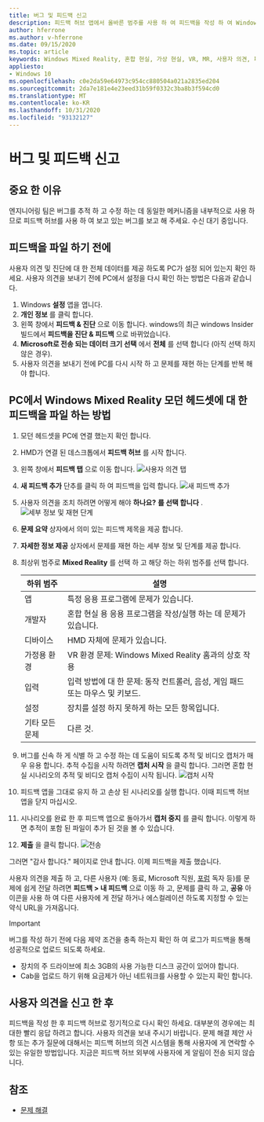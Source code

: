 ```yaml
---
title: 버그 및 피드백 신고
description: 피드백 허브 앱에서 올바른 범주를 사용 하 여 피드백을 작성 하 여 Windows Mixed Reality를 개선 하는 데 도움을 주세요.
author: hferrone
ms.author: v-hferrone
ms.date: 09/15/2020
ms.topic: article
keywords: Windows Mixed Reality, 혼합 현실, 가상 현실, VR, MR, 사용자 의견, 피드백 허브, 버그
appliesto:
- Windows 10
ms.openlocfilehash: c0e2da59e64973c954cc880504a021a2835ed204
ms.sourcegitcommit: 2da7e181e4e23eed31b59f0332c3ba8b3f594cd0
ms.translationtype: MT
ms.contentlocale: ko-KR
ms.lasthandoff: 10/31/2020
ms.locfileid: "93132127"
---
```

# <a name="filing-bugs-and-feedback"></a>버그 및 피드백 신고

## <a name="why-its-important"></a>중요 한 이유

엔지니어링 팀은 버그를 추적 하 고 수정 하는 데 동일한 메커니즘을 내부적으로 사용 하므로 피드백 허브를 사용 하 여 보고 있는 버그를 보고 해 주세요. 수신 대기 중입니다.

## <a name="before-you-file-feedback"></a>피드백을 파일 하기 전에

사용자 의견 및 진단에 대 한 전체 데이터를 제공 하도록 PC가 설정 되어 있는지 확인 하세요. 사용자 의견을 보내기 전에 PC에서 설정을 다시 확인 하는 방법은 다음과 같습니다.

1. Windows **설정** 앱을 엽니다.
2. **개인 정보** 를 클릭 합니다.
3. 왼쪽 창에서 **피드백 & 진단** 으로 이동 합니다. windows의 최근 windows Insider 빌드에서 **피드백을 진단 & 피드백** 으로 바뀌었습니다.
4. **Microsoft로 전송 되는 데이터 크기 선택** 에서 **전체** 를 선택 합니다 (아직 선택 하지 않은 경우).
5. 사용자 의견을 보내기 전에 PC를 다시 시작 하 고 문제를 재현 하는 단계를 반복 해야 합니다.

## <a name="how-to-file-feedback-for-windows-mixed-reality-immersive-headsets-on-pc"></a>PC에서 Windows Mixed Reality 모던 헤드셋에 대 한 피드백을 파일 하는 방법

1. 모던 헤드셋을 PC에 연결 했는지 확인 합니다.
2. HMD가 연결 된 데스크톱에서 **피드백 허브** 를 시작 합니다.
3. 왼쪽 창에서 **피드백 탭** 으로 이동 합니다. ![사용자 의견 탭](images/feedback1.png) 
4. **새 피드백 추가** 단추를 클릭 하 여 피드백을 입력 합니다. ![새 피드백 추가](images/feedback2.png)
5. 사용자 의견을 조치 하려면 어떻게 해야 **하나요?** **를 선택 합니다** . ![세부 정보 및 재현 단계](images/feedback3.png)
6. **문제 요약** 상자에서 의미 있는 피드백 제목을 제공 합니다.
7. **자세한 정보 제공** 상자에서 문제를 재현 하는 세부 정보 및 단계를 제공 합니다.
8. 최상위 범주로 **Mixed Reality** 를 선택 하 고 해당 하는 하위 범주를 선택 합니다.

   | 하위 범주      | 설명                                                                           |
   |------------------|---------------------------------------------------------------------------------------|
   | 앱             | 특정 응용 프로그램에 문제가 있습니다.                                                   |
   | 개발자        | 혼합 현실 용 응용 프로그램을 작성/실행 하는 데 문제가 있습니다.                               |
   | 디바이스           | HMD 자체에 문제가 있습니다.                                                           |
   | 가정용 환경  | VR 환경 문제: Windows Mixed Reality 홈과의 상호 작용    |
   | 입력            | 입력 방법에 대 한 문제: 동작 컨트롤러, 음성, 게임 패드 또는 마우스 및 키보드.|
   | 설정           | 장치를 설정 하지 못하게 하는 모든 항목입니다.                           |
   | 기타 모든 문제 | 다른 것.                                                                        |

9. 버그를 신속 하 게 식별 하 고 수정 하는 데 도움이 되도록 추적 및 비디오 캡처가 매우 유용 합니다. 추적 수집을 시작 하려면 **캡처 시작** 을 클릭 합니다. 그러면 혼합 현실 시나리오의 추적 및 비디오 캡처 수집이 시작 됩니다. ![ 캡처 시작](images/feedback4.png)
10. 피드백 앱을 그대로 유지 하 고 손상 된 시나리오를 실행 합니다. 이때 피드백 허브 앱을 닫지 마십시오.
11. 시나리오를 완료 한 후 피드백 앱으로 돌아가서 **캡처 중지** 를 클릭 합니다. 이렇게 하면 추적이 포함 된 파일이 추가 된 것을 볼 수 있습니다.
12. **제출** 을 클릭 합니다. ![ 전송](images/feedback5.png)

그러면 "감사 합니다." 페이지로 안내 합니다. 이제 피드백을 제출 했습니다.

사용자 의견을 제출 하 고, 다른 사용자 (예: 동료, Microsoft 직원, [포럼](https://forums.hololens.com/) 독자 등)를 문제에 쉽게 전달 하려면 **피드백 > 내 피드백** 으로 이동 하 고, 문제를 클릭 하 고, **공유** 아이콘을 사용 하 여 다른 사용자에 게 전달 하거나 에스컬레이션 하도록 지정할 수 있는 약식 URL을 가져옵니다.

> [!IMPORTANT]
> 버그를 작성 하기 전에 다음 제약 조건을 충족 하는지 확인 하 여 로그가 피드백을 통해 성공적으로 업로드 되도록 하세요.
>    * 장치의 주 드라이브에 최소 3GB의 사용 가능한 디스크 공간이 있어야 합니다.
>    * Cab을 업로드 하기 위해 요금제가 아닌 네트워크를 사용할 수 있는지 확인 합니다.

## <a name="after-filing-feedback"></a>사용자 의견을 신고 한 후

피드백을 작성 한 후 피드백 허브로 정기적으로 다시 확인 하세요. 대부분의 경우에는 최대한 빨리 응답 하려고 합니다. 사용자 의견을 보내 주시기 바랍니다. 문제 해결 제안 사항 또는 추가 질문에 대해서는 피드백 허브의 의견 시스템을 통해 사용자에 게 연락할 수 있는 유일한 방법입니다. 지금은 피드백 허브 외부에 사용자에 게 알림이 전송 되지 않습니다.

## <a name="see-also"></a>참조

* [문제 해결](troubleshooting-windows-mixed-reality.md)